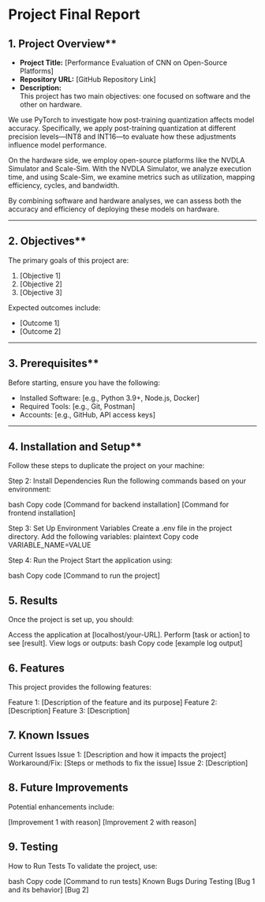 # **Project Final Report**

## 1. Project Overview**
- **Project Title:** [Performance Evaluation of CNN on Open-Source Platforms]
- **Repository URL:** [GitHub Repository Link]
- **Description:**  
  This project has two main objectives: one focused on software and the other on hardware.

We use PyTorch to investigate how post-training quantization affects model accuracy. Specifically, we apply post-training quantization at different precision levels—INT8 and INT16—to evaluate how these adjustments influence model performance.

On the hardware side, we employ open-source platforms like the NVDLA Simulator and Scale-Sim. With the NVDLA Simulator, we analyze execution time, and using Scale-Sim, we examine metrics such as utilization, mapping efficiency, cycles, and bandwidth.

By combining software and hardware analyses, we can assess both the accuracy and efficiency of deploying these models on hardware.

---

## 2. Objectives**
The primary goals of this project are:
1. [Objective 1]
2. [Objective 2]
3. [Objective 3]

Expected outcomes include:
- [Outcome 1]
- [Outcome 2]

---

## 3. Prerequisites**
Before starting, ensure you have the following:
- Installed Software: [e.g., Python 3.9+, Node.js, Docker]
- Required Tools: [e.g., Git, Postman]
- Accounts: [e.g., GitHub, API access keys]

---

## 4. Installation and Setup**
Follow these steps to duplicate the project on your machine:


Step 2: Install Dependencies
Run the following commands based on your environment:

bash
Copy code
[Command for backend installation]
[Command for frontend installation]


Step 3: Set Up Environment Variables
Create a .env file in the project directory.
Add the following variables:
plaintext
Copy code
VARIABLE_NAME=VALUE


Step 4: Run the Project
Start the application using:

bash
Copy code
[Command to run the project]


## 5. Results
Once the project is set up, you should:

Access the application at [localhost/your-URL].
Perform [task or action] to see [result].
View logs or outputs:
bash
Copy code
[example log output]


## 6. Features
This project provides the following features:

Feature 1: [Description of the feature and its purpose]
Feature 2: [Description]
Feature 3: [Description]


## 7. Known Issues
Current Issues
Issue 1: [Description and how it impacts the project]
Workaround/Fix: [Steps or methods to fix the issue]
Issue 2: [Description]


## 8. Future Improvements
Potential enhancements include:

[Improvement 1 with reason]
[Improvement 2 with reason]


## 9. Testing
How to Run Tests
To validate the project, use:

bash
Copy code
[Command to run tests]
Known Bugs During Testing
[Bug 1 and its behavior]
[Bug 2]


